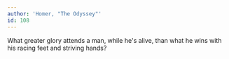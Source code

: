 ```yaml
---
author: 'Homer, "The Odyssey"'
id: 108
---
```


What greater glory attends a man, while he's alive, than what he wins with his racing feet and striving hands?